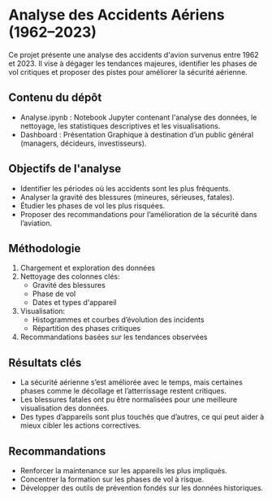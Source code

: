 
# Analyse des Accidents Aériens (1962–2023)

Ce projet présente une analyse des accidents d'avion survenus entre 1962 et 2023. Il vise à dégager les tendances majeures, identifier les phases de vol critiques et proposer des pistes pour améliorer la sécurité aérienne.

## Contenu du dépôt

- Analyse.ipynb : Notebook Jupyter contenant l'analyse des données, le nettoyage, les statistiques descriptives et les visualisations.
- Dashboard : Présentation Graphique à destination d’un public général (managers, décideurs, investisseurs).

## Objectifs de l'analyse

- Identifier les périodes où les accidents sont les plus fréquents.
- Analyser la gravité des blessures (mineures, sérieuses, fatales).
- Étudier les phases de vol les plus risquées.
- Proposer des recommandations pour l’amélioration de la sécurité dans l’aviation.

## Méthodologie

1. Chargement et exploration des données
2. Nettoyage des colonnes clés:
   - Gravité des blessures
   - Phase de vol
   - Dates et types d'appareil
3. Visualisation:
   - Histogrammes et courbes d’évolution des incidents
   - Répartition des phases critiques
4. Recommandations basées sur les tendances observées
## Résultats clés

- La sécurité aérienne s’est améliorée avec le temps, mais certaines phases comme le décollage et l’atterrissage restent critiques.
- Les blessures fatales ont pu être normalisées pour une meilleure visualisation des données.
- Des types d’appareils sont plus touchés que d’autres, ce qui peut aider à mieux cibler les actions correctives.

## Recommandations

- Renforcer la maintenance sur les appareils les plus impliqués.
- Concentrer la formation sur les phases de vol à risque.
- Développer des outils de prévention fondés sur les données historiques.




